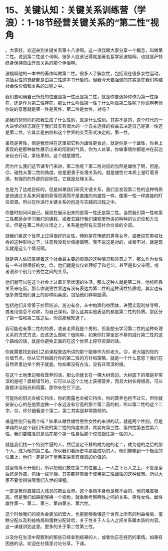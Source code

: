 # 15、关键认知：关键关系训练营（学浪）：1-18节经营关键关系的“第二性”视角

。大家好，欢迎来到关键关系第十八讲啊。这一讲我跟大家分享一个概念，叫做第二性。说到第二性这个词啊，很多人应该记得就是著名哲学家波福啊，也就是萨特终身保持自由开放关系的那个伴侣啊。

波福啊他的一本书的著作叫做第二性。很多人了解女性，包括现在很多女性运动，包括女性的觉醒都是由第二性这本书开启的。但我今天要强调的其实是在我们构建社会性价值和关系的过程之中。

我们要明确自己所处的位置是第一性还是第二性，就是你要选择你作为第一性存在，还是作为第二性存在。那么什么叫做第一性？什么叫做第二性呢？你说啊老师你说的意思就是第一性是男性，第二性是女性，对吗？

那我的爸爸妈妈把我生成了什么性别，就是什么性别。其实不是的，这个时代的一大进步的标志就在于我们其实有很大的一个自主选择的权益去决定自己是第一性还是第二性。它其实是由你和这个世界的交互形式决定的。第一性。

虽然是男性，但是我觉得在这里把它称为雄性更合适，就是你是一个雄性，你身上表现的是那种雄性展示出来的阳刚的气质，你为人处事，你做事情你都是冲在前边亲自去行动，拿结果的，这个就是雄性。

而为什么我们这节课专门来讲，第二性呢？第二性对应的当然是雌性了啊，但是。😊，磁性从第二性的角度，他是更善于处理关系的。就是雄性它本质上是盯着资源，有强烈的外部的目标性，它就是处理关系。

也是为了达成目标的。但是如果我们研究关键关系，我们会发现第二性的这种特质是他通过关系来间接的获得资源而不是直接的向雄性一样，像第一性一样直接的盯住资源。所以在你进行关键关系的创造与实践的过程之中。

你要时刻问问自己。我现在展示出来的是第一性还是第二性。当然我们第一性和第二性都适合学习我们的课程，或者去践行我们课程里所讲的种种的认识论和方法论。但是在第二性的立场之上，关系是他所有实现社会价值的全部。

就我们看这个世界上过得很好的女性，特别是在传统的男尊女卑，或者说在男权社会的这种影响之下，注意我没有价值提倡啊。我不说这是对的，或者不对，就是现实就是这么个情况啊。

就是男人依旧掌握着这个社会最主要的资源的这种情况和背景之下，那么作为女性有一些过得很好的女。😊，他们就是仅仅处理好了和老公，甚至是和父亲啊，或者说和个别几个男性之间的关系。

他们就可以在这个社会上过着非常优渥的生活。那么这种人就是第二性，他纯粹靠关系来吃饭。那么你说男性里边有没有表达为第二性的这种词性特质呢，其实也有很多男性他们身上的那种阴柔感，包括他们非常圆滑。

包括他们非常善于拉帮结派，游刃有余，从中构建利益团体，进而实现利益寻租，或者用信息不对称，为自己谋利。那么这其实他表达的都是第二性的特质。那区分了第一性和第二性之后，你说那我知道了。

我可能也有第二性的特质，或者老师我是个男的，但我想去学习第二性的这种处理关系的方式方法，应该怎么做呢？很简单，如果你打算坚定不移的践行第二性的这个路线的话，就是你避免正面的在这个世界上掠夺资源的话。

你就需要找到我们之前课程里边所讲的那个能够作为你老大。😊，老大姐的你的价值节点，你从它开始践行你的第二性的方针和策略，就是一个什么意思？我们在自然界里边举个例子就是。你如果没有办法，没有非常深的根。

在这个土地里边吸收营养的话，那么你就长在一棵大树旁边。大树底下的根是非常深的是吧？盘根错节的，它可以从这个土地上获得营养，而且大树长得很高，可以直接沐浴阳光和雨露。那你长在它下边。

可能你的阳光会被它挡住，你的雨露也会被它挡住，你的营养也抢不过它，但你就安安心心的在他旁边做一个永远没有它高的那个第二高的树，所以第二性的这个二字。😊，你仔细看这个第二，第二其实是非常靠前的。

难道性别只有两个吗？如果从雌性雄性男性女性的来讲的话，就是两个性别。但是单纯的从这个我们所说的第二性的角度来讲，其实有第三性、第四性第五性第六性。我们要瞄准的是站在那个第一性身后那个仅仅跟住第一性的人。

就是我们找一个特别牛逼的人，然后坚定不移的成为他的老二，成为他的之后的那个人，成为他的第二名。所以我们看历史中那些成功的人，他们能够到一个极高的位置上，他们一定是对于皇帝来讲具有极高的价值的。

就皇帝离不开他们，所以把他们放在第二的位置上，一人之下万人之上，不管是皇后还是外戚，包括一些宰相，其实都非常善于使用第二性雌性的这种智慧。所以大家不要觉得说哦我们入世的课程。

一定是教你直接进入残忍的商业世界。这个事情本身他是教不会的，他的难度极高。但是我们如果能够换一个视角，就重新考察两性之间的关系。男性女性。雌性雄性第一、第二、第三、第四第五、第六性。

这个时候我们的视角会更加的宏大，也更能够看懂这个世界上所有的利益格局、蛋糕分配以及利益格局和蛋糕分配背后，关于性关于人与人之间关系跟本质的内容。这一课就讲到这里。更多的关于第二性第三性。

以及你在生活中观察到的那些已经拿到结果的人，或者你正在经历的事情。如果有困惑的话，欢迎在社情里讨论分享。下课。

